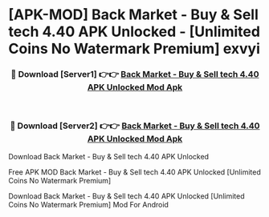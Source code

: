 # [APK-MOD] Back Market - Buy & Sell tech 4.40 APK Unlocked - [Unlimited Coins No Watermark Premium] exvyi



<div align="center">
<h3>🔴 Download [Server1] 👉👉 <a href="https://momento.my/?title=Back_Market_-_Buy_&_Sell_tech_4.40_APK_Unlocked">Back Market - Buy & Sell tech 4.40 APK Unlocked Mod Apk</a></h3><br>

<h3>🔴 Download [Server2] 👉👉 <a href="https://momento.my/?title=Back_Market_-_Buy_&_Sell_tech_4.40_APK_Unlocked">Back Market - Buy & Sell tech 4.40 APK Unlocked Mod Apk</a></h3>
</div>



Download Back Market - Buy & Sell tech 4.40 APK Unlocked 

Free APK MOD Back Market - Buy & Sell tech 4.40 APK Unlocked [Unlimited Coins No Watermark Premium]

Download Back Market - Buy & Sell tech 4.40 APK Unlocked [Unlimited Coins No Watermark Premium] Mod For Android
